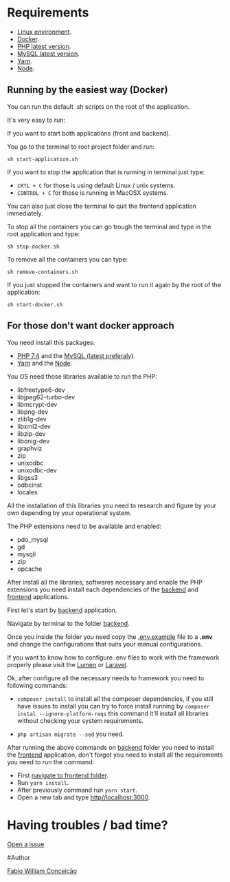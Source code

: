 # Requirements

- [Linux environment](https://www.linux.org/).
- [Docker](https://www.docker.com/).
- [PHP latest version](https://www.php.net/).
- [MySQL latest version](https://www.mysql.com/).
- [Yarn](https://yarnpkg.com/lang/en/).
- [Node](https://nodejs.org/en/).


## Running by the easiest way (Docker)

You can run the default .sh scripts on the root of the application.

It's very easy to run:

If you want to start both applications (front and backend).

You go to the terminal to root project folder and run:

```sh start-application.sh```

If you want to stop the application that is running in terminal
just type:

- ```CRTL + C``` for those is using default Linux / unix systems.
- ```CONTROL + C``` for those is running in MacOSX systems.

You can also just close the terminal to quit the frontend application 
immediately.

To stop all the containers you can go trough the terminal
and type in the root application and type:

``sh stop-docker.sh``

To remove all the containers you can type:

``sh remove-containers.sh``

If you just stopped the containers and want to run it again 
by the root of the application:

``sh start-docker.sh``

## For those don't want docker approach

You need install this packages:
- [PHP 7.4](php.net) and the 
[MySQL (latest preferaly)](https://www.mysql.com/).
- [Yarn](https://yarnpkg.com/lang/en/) and the 
[Node](https://nodejs.org/en/).

You OS need those libraries available to run the PHP:
- libfreetype6-dev
- libjpeg62-turbo-dev
- libmcrypt-dev
- libpng-dev
- zlib1g-dev
- libxml2-dev
- libzip-dev
- libonig-dev
- graphviz
- zip
- unixodbc
- unixodbc-dev
- libgss3
- odbcinst
- locales

All the installation of this libraries you need to research and figure by your own 
depending by your operational system.

The PHP extensions need to be available and enabled:
- pdo_mysql
- gd
- mysqli
- zip 
- opcache

After install all the libraries, softwares necessary and enable the PHP extensions you need
install each dependencies of the [backend](backend) and [frontend](frontend) applications.

First let's start by [backend](backend) application.


Navigate by terminal to the folder [backend](backend).

Once you inside the folder you need copy the [.env.example](backend/.env.example) file 
to a **.env** and change the configurations that suits your manual configurations.

If you want to know how to configure .env files to work with the framework properly
please visit the [Lumen](https://lumen.laravel.com/) or [Laravel](https://laravel.com/).

Ok, after configure all the necessary needs to framework you need to following 
commands:

- ```composer install``` to install all the composer dependencies, if you still have 
issues to install you can try to force install running by ``composer instal --ignore-platform-reqs``
this command it'll install all libraries without checking your system requirements.

- ```php artisan migrate --sed``` you need.   

After running the above commands on [backend](backend) folder you need to 
install the [frontend](frontend) application, don't forgot you need to 
install all the requirements you need to run the command:

- First [navigate to frontend folder](frontend).
- Run ``yarn install``.
- After previously command run ``yarn start``.
- Open a new tab and type [http//localhost:3000](http://localhost:3000).

# Having troubles / bad time?

[Open a issue](https://github.com/Messhias/contacts_list/issues/new)

#Author

[Fabio William Conceição](https://github.com/messhias)
